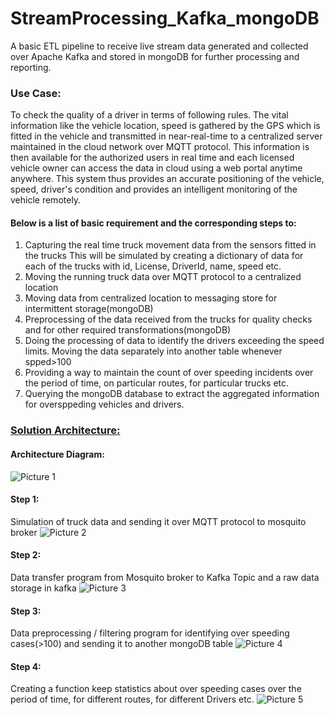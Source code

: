 # **StreamProcessing_Kafka_mongoDB**
A basic ETL pipeline to receive live stream data generated and collected over Apache Kafka and stored in mongoDB for further processing and reporting.

### **Use Case:**
To check the quality of a driver in terms of following rules. The vital information like the vehicle location, speed is gathered by the GPS which is fitted in the vehicle and transmitted in near-real-time to a centralized server maintained in the cloud network over MQTT protocol. This information is then available for the authorized users in real time and each licensed vehicle owner can access the data in cloud using a web portal anytime anywhere. This system thus provides an accurate positioning of the vehicle, speed, driver's condition and provides an intelligent monitoring of the vehicle remotely.

#### Below is a list of basic requirement and the corresponding steps to:

1)	Capturing the real time truck movement data from the sensors fitted in the trucks
    This will be simulated by creating a dictionary of data for each of the trucks with id, License, DriverId, name, speed etc.
2)	Moving the running truck data over MQTT protocol to a centralized location
3)	Moving data from centralized location to messaging store for intermittent storage(mongoDB)
4)	Preprocessing of the data received from the trucks for quality checks and for other required transformations(mongoDB)
5)	Doing the processing of data to identify the drivers exceeding the speed limits. Moving the data separately into another table whenever spped>100
6)	Providing a way to maintain the count of over speeding incidents over the period of time, on particular routes, for particular trucks etc.
7) Querying the mongoDB database to extract the aggregated information for oversppeding vehicles and drivers.

### <ins> **Solution Architecture:** </ins>
#### **Architecture Diagram:**
![Picture 1](https://user-images.githubusercontent.com/87992010/212901708-8d57b665-7c8b-45ca-952d-0456511e17c5.png)
#### Step 1:
Simulation of truck data and sending it over MQTT protocol to mosquito broker
![Picture 2](https://user-images.githubusercontent.com/87992010/212906636-a4b5eb7b-6ad6-4977-9f7b-ccb2eeb26890.png)
#### Step 2:
Data transfer program from Mosquito broker to Kafka Topic and a raw data storage in kafka
![Picture 3](https://user-images.githubusercontent.com/87992010/212907279-3c1cb0b9-136b-4ed9-8c86-867f83ff1371.png)
#### Step 3:
Data preprocessing / filtering program for identifying over speeding cases(>100) and sending it to another mongoDB table
![Picture 4](https://user-images.githubusercontent.com/87992010/212907506-4edf22ca-bc00-4782-aac8-c94f9880b564.png)
#### Step 4:
Creating a function keep statistics about over speeding cases over the period of time, for different routes, for different Drivers etc. 
![Picture 5](https://user-images.githubusercontent.com/87992010/212908069-a7504b82-1d37-46b7-a922-24aa45f41d41.png)
